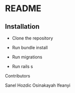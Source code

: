 
# README


## Installation
* Clone the repository

* Run bundle install 

* Run migrations

* Run rails s

Contributors 

Sanel Hozdic
Osinakayah Ifeanyi

